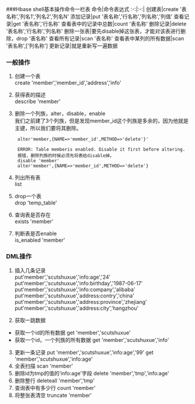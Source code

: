 
###Hbase shell基本操作命令一栏表
命令|命令表达式
:-:|:-:|
创建表|create '表名称','列名1','列名2','列名N'
添加记录|put '表名称','行名称','列名称','列值'
查看记录|get '表名称','行名称'
查看表中的记录中总数|count '表名称'
删除记录|delete '表名称','行名称','列名称'
删除一张表|要先disable掉这张表，才能对该表进行删除，drop '表名称'
查看所有记录|scan '表名称'
查看表中某列的所有数据|scan '表名称',['列名称']
更新记录|就是重新写一遍数据

### 一般操作
1. 创建一个表  
        create 'member','member_id','address','info'

2. 获得表的描述  
        describe 'member'

3. 删除一个列族，alter，disable，enable  
我们之前建了3个列族，但是发现member_id这个列族是多余的，因为他就是主键，所以我们要将其删除。   

        alter'member,{NAME=>'member_id',METHOD=>'delete'}'

        ERROR: Table memberis enabled. Disable it first before altering.
        报错，删除列族的时候必须先将表给disable掉。
        disable 'member'
        alter'member',{NAME=>'member_id',METHOD=>'delete'}

4. 列出所有表  
        list

5. drop一个表  
        drop 'temp_table'

6. 查询表是否存在  
        exists 'member'

7. 判断表是否enable  
        is_enabled 'member'

### DML操作

1. 插入几条记录  
            put'member','scutshuxue','info:age','24'
            put'member','scutshuxue','info:birthday','1987-06-17'
            put'member','scutshuxue','info:company','alibaba'
            put'member','scutshuxue','address:contry','china'
            put'member','scutshuxue','address:province','zhejiang'
            put'member','scutshuxue','address:city','hangzhou'

2. 获取一跳数据  
  +  获取一个id的所有数据
          get 'member','scutshuxue'
  + 获取一个id，一个列族的所有数据
          get 'member','scutshuxue','info'
3. 更新一条记录
        put 'member','scutshuxue','info:age','99'
        get 'member','scutshuxue','info:age'
4. 全表扫描
        scan 'member'
5. 删除id为tmp的值的'info:age'字段
        delete 'member','tmp','info:age'
6. 删除整行
        deleteall 'member','tmp'
7. 查询表中有多少行
        count 'member'
8. 将整张表清空
        truncate 'member'
